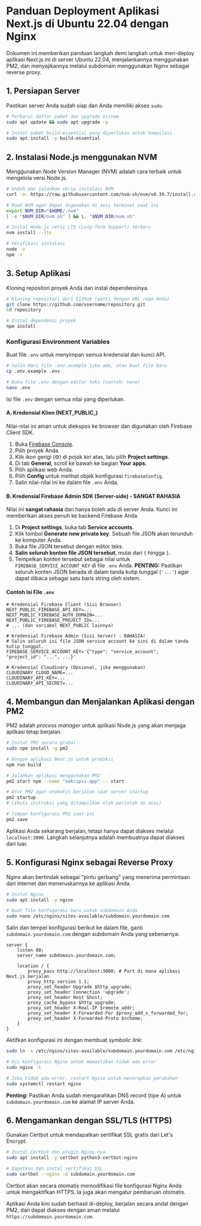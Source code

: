 # Panduan Deployment Aplikasi Next.js di Ubuntu 22.04 dengan Nginx

Dokumen ini memberikan panduan langkah demi langkah untuk men-deploy aplikasi Next.js ini di server Ubuntu 22.04, menjalankannya menggunakan PM2, dan menyajikannya melalui subdomain menggunakan Nginx sebagai reverse proxy.

## 1. Persiapan Server

Pastikan server Anda sudah siap dan Anda memiliki akses `sudo`.

```bash
# Perbarui daftar paket dan upgrade sistem
sudo apt update && sudo apt upgrade -y

# Instal paket build-essential yang diperlukan untuk kompilasi
sudo apt install -y build-essential
```

## 2. Instalasi Node.js menggunakan NVM

Menggunakan Node Version Manager (NVM) adalah cara terbaik untuk mengelola versi Node.js.

```bash
# Unduh dan jalankan skrip instalasi NVM
curl -o- https://raw.githubusercontent.com/nvm-sh/nvm/v0.39.7/install.sh | bash

# Muat NVM agar dapat digunakan di sesi terminal saat ini
export NVM_DIR="$HOME/.nvm"
[ -s "$NVM_DIR/nvm.sh" ] && \. "$NVM_DIR/nvm.sh"

# Instal Node.js versi LTS (Long-Term Support) terbaru
nvm install --lts

# Verifikasi instalasi
node -v
npm -v
```

## 3. Setup Aplikasi

Kloning repositori proyek Anda dan instal dependensinya.

```bash
# Kloning repositori dari GitHub (ganti dengan URL repo Anda)
git clone https://github.com/username/repository.git
cd repository

# Instal dependensi proyek
npm install
```

### Konfigurasi Environment Variables

Buat file `.env` untuk menyimpan semua kredensial dan kunci API.

```bash
# Salin dari file .env.example jika ada, atau buat file baru
cp .env.example .env

# Buka file .env dengan editor teks (contoh: nano)
nano .env
```

Isi file `.env` dengan semua nilai yang diperlukan.

#### A. Kredensial Klien (NEXT_PUBLIC_)

Nilai-nilai ini aman untuk diekspos ke browser dan digunakan oleh Firebase Client SDK.

1.  Buka [Firebase Console](https://console.firebase.google.com/).
2.  Pilih proyek Anda.
3.  Klik ikon gerigi (⚙️) di pojok kiri atas, lalu pilih **Project settings**.
4.  Di tab **General**, scroll ke bawah ke bagian **Your apps**.
5.  Pilih aplikasi web Anda.
6.  Pilih **Config** untuk melihat objek konfigurasi `firebaseConfig`.
7.  Salin nilai-nilai ini ke dalam file `.env` Anda.

#### B. Kredensial Firebase Admin SDK (Server-side) - SANGAT RAHASIA

Nilai ini **sangat rahasia** dan hanya boleh ada di server Anda. Kunci ini memberikan akses penuh ke backend Firebase Anda.

1.  Di **Project settings**, buka tab **Service accounts**.
2.  Klik tombol **Generate new private key**. Sebuah file JSON akan terunduh ke komputer Anda.
3.  Buka file JSON tersebut dengan editor teks.
4.  **Salin seluruh konten file JSON tersebut**, mulai dari `{` hingga `}`.
5.  Tempelkan konten tersebut sebagai nilai untuk `FIREBASE_SERVICE_ACCOUNT_KEY` di file `.env` Anda. **PENTING:** Pastikan seluruh konten JSON berada di dalam tanda kutip tunggal (`'...'`) agar dapat dibaca sebagai satu baris string oleh sistem.

#### Contoh Isi File `.env`

```
# Kredensial Firebase Client (Sisi Browser)
NEXT_PUBLIC_FIREBASE_API_KEY=...
NEXT_PUBLIC_FIREBASE_AUTH_DOMAIN=...
NEXT_PUBLIC_FIREBASE_PROJECT_ID=...
# ... (dan variabel NEXT_PUBLIC lainnya)

# Kredensial Firebase Admin (Sisi Server) - RAHASIA!
# Salin seluruh isi file JSON service account ke sini di dalam tanda kutip tunggal.
FIREBASE_SERVICE_ACCOUNT_KEY='{"type": "service_account", "project_id": "...", ...}'

# Kredensial Cloudinary (Opsional, jika menggunakan)
CLOUDINARY_CLOUD_NAME=...
CLOUDINARY_API_KEY=...
CLOUDINARY_API_SECRET=...
```


## 4. Membangun dan Menjalankan Aplikasi dengan PM2

PM2 adalah *process manager* untuk aplikasi Node.js yang akan menjaga aplikasi tetap berjalan.

```bash
# Instal PM2 secara global
sudo npm install -g pm2

# Bangun aplikasi Next.js untuk produksi
npm run build

# Jalankan aplikasi menggunakan PM2
pm2 start npm --name "sekripsi-app" -- start

# Atur PM2 agar otomatis berjalan saat server startup
pm2 startup
# (Ikuti instruksi yang ditampilkan oleh perintah di atas)

# Simpan konfigurasi PM2 saat ini
pm2 save
```

Aplikasi Anda sekarang berjalan, tetapi hanya dapat diakses melalui `localhost:3000`. Langkah selanjutnya adalah membuatnya dapat diakses dari luar.

## 5. Konfigurasi Nginx sebagai Reverse Proxy

Nginx akan bertindak sebagai "pintu gerbang" yang menerima permintaan dari internet dan meneruskannya ke aplikasi Anda.

```bash
# Instal Nginx
sudo apt install -y nginx

# Buat file konfigurasi baru untuk subdomain Anda
sudo nano /etc/nginx/sites-available/subdomain.yourdomain.com
```

Salin dan tempel konfigurasi berikut ke dalam file, ganti `subdomain.yourdomain.com` dengan subdomain Anda yang sebenarnya:

```nginx
server {
    listen 80;
    server_name subdomain.yourdomain.com;

    location / {
        proxy_pass http://localhost:3000; # Port di mana aplikasi Next.js berjalan
        proxy_http_version 1.1;
        proxy_set_header Upgrade $http_upgrade;
        proxy_set_header Connection 'upgrade';
        proxy_set_header Host $host;
        proxy_cache_bypass $http_upgrade;
        proxy_set_header X-Real-IP $remote_addr;
        proxy_set_header X-Forwarded-For $proxy_add_x_forwarded_for;
        proxy_set_header X-Forwarded-Proto $scheme;
    }
}
```

Aktifkan konfigurasi ini dengan membuat *symbolic link*:

```bash
sudo ln -s /etc/nginx/sites-available/subdomain.yourdomain.com /etc/nginx/sites-enabled/

# Uji konfigurasi Nginx untuk memastikan tidak ada error
sudo nginx -t

# Jika tidak ada error, restart Nginx untuk menerapkan perubahan
sudo systemctl restart nginx
```

**Penting:** Pastikan Anda sudah mengarahkan DNS record (tipe A) untuk `subdomain.yourdomain.com` ke alamat IP server Anda.

## 6. Mengamankan dengan SSL/TLS (HTTPS)

Gunakan Certbot untuk mendapatkan sertifikat SSL gratis dari Let's Encrypt.

```bash
# Instal Certbot dan plugin Nginx-nya
sudo apt install -y certbot python3-certbot-nginx

# Dapatkan dan instal sertifikat SSL
sudo certbot --nginx -d subdomain.yourdomain.com
```

Certbot akan secara otomatis memodifikasi file konfigurasi Nginx Anda untuk mengaktifkan HTTPS. Ia juga akan mengatur pembaruan otomatis.

Aplikasi Anda kini sudah berhasil di-deploy, berjalan secara andal dengan PM2, dan dapat diakses dengan aman melalui `https://subdomain.yourdomain.com`.
